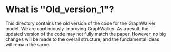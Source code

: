 # What is "Old_version_1"?
This directory contains the old version of the code for the GraphWalker model. We are continuously improving GraphWalker. As a result, the updated version of the code may not fully match the paper. However, no big changes will be made to the overall structure, and the fundamental ideas will remain the same.
